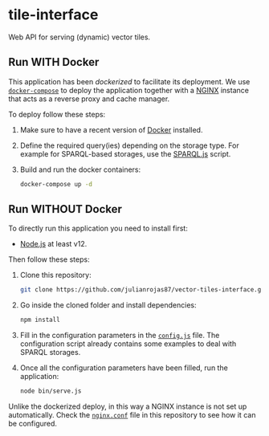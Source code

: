 # tile-interface

Web API for serving (dynamic) vector tiles.

## Run WITH Docker

This application has been _dockerized_ to facilitate its deployment. We use [`docker-compose`](https://docs.docker.com/compose/) to deploy the application together with a [NGINX](https://www.nginx.com/) instance that acts as a reverse proxy and cache manager.

To deploy follow these steps:

1. Make sure to have a recent version of [Docker](https://docs.docker.com/engine/install/) installed.

2. Define the required query(ies) depending on the storage type. For example for SPARQL-based storages, use the [SPARQL.js](https://github.com/julianrojas87/tile-interface/blob/master/config/queries/SPARQL.js) script.

3. Build and run the docker containers:

   ```bash
   docker-compose up -d
   ```

## Run WITHOUT Docker

To directly run this application you need to install first:

- [Node.js](https://nodejs.org/en/download/)  at least v12.

Then follow these steps:

1. Clone this repository:

   ```bash
   git clone https://github.com/julianrojas87/vector-tiles-interface.git
   ```

2. Go inside the cloned folder and install dependencies:

   ```bash
   npm install
   ```

3. Fill in the configuration parameters in the [`config.js`](https://github.com/julianrojas87/tile-interface/blob/master/config/config.js) file. The configuration script already contains some examples to deal with SPARQL storages.

4. Once all the configuration parameters have been filled, run the application:

   ```  bash
   node bin/serve.js
   ```

Unlike the dockerized deploy, in this way a NGINX instance is not set up automatically. Check the [`nginx.conf`](https://github.com/julianrojas87/tile-interface/blob/master/nginx/nginx.conf) file in this repository to see how it can be configured.
